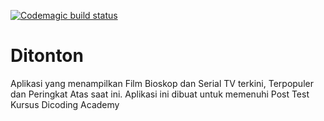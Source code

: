 
[![Codemagic build status](https://api.codemagic.io/apps/61b05f018c5607df7a2a5e0e/61b05f018c5607df7a2a5e0d/status_badge.svg)](https://codemagic.io/apps/61b05f018c5607df7a2a5e0e/61b05f018c5607df7a2a5e0d/latest_build)


# Ditonton

Aplikasi yang menampilkan Film Bioskop dan Serial TV terkini, Terpopuler dan Peringkat Atas saat ini.
Aplikasi ini dibuat untuk memenuhi Post Test Kursus Dicoding Academy
